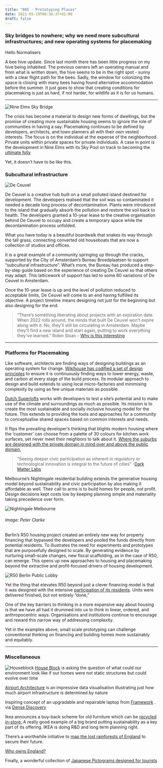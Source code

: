 ```yaml
---
title: "005 - Prototyping Places"
date: 2021-05-19T08:38:37+01:00
draft: false
---
```


### Sky bridges to nowhere; why we need more subcultural infrastructures; and new operating systems for placemaking

Hello Normalisers 

A bee hive update. Since last month there has been little progress on my hive being inhabited. The previous owners left an operating manual and from what is written down, the hive seems to be in the right spot - sunny with a clear flight path for the bees. Sadly, the window for colonizing the space is closing with many bees having found alternative accommodation before the summer. It just goes to show that creating conditions for placemaking is just as hard, if not harder, for wildlife as it is for us humans. 

- - - -

![Nine Elms Sky Bridge](/img/NineElms.png)

The crisis has become a material to design new forms of dwellings, but the promise of creating more sustainable housing seems to ignore the role of communities in having a say. Placemaking continues to be defined by developers, architects, and town planners all with their own vested interests. The focus is on the individual at the expense of the neighborhood. Private units within private spaces for private individuals. A case in point is the development in Nine Elms with its Sky Pool on track to becoming the [ultimate folly](https://www.theguardian.com/artanddesign/2021/feb/02/penthouses-poor-doors-nine-elms-battersea-london-luxury-housing-development)

Yet, it doesn’t have to be like this. 

### Subcultural infrastructure

![De Ceuvel](https://cdn.substack.com/image/fetch/w_1456,c_limit,f_auto,q_auto:good,fl_progressive:steep/https%3A%2F%2Fbucketeer-e05bbc84-baa3-437e-9518-adb32be77984.s3.amazonaws.com%2Fpublic%2Fimages%2F969af593-0a0b-4cc5-8fdd-dcbf2570395f_1200x674.png)

De Ceuvel is a creative hub built on a small polluted island destined for development. The developers realised that the soil was so contaminated it needed a decade long process of decontamination. Plants were introduced to the island that gradually absorb the pollution and restore the soil back to health. The developers granted a 10-year lease to the creative organisation behind De Ceuvel to occupy and create a temporary space while the decontamination process unfolded.

What you have today is a beautiful boardwalk that snakes its way through the tall grass, connecting converted old houseboats that are now a collection of studios and offices.

It is a great example of a community springing up through the cracks, supported by the City of Amsterdam’s Bureau Broedplaatsen to support “subcultural infrastructure”. What’s more, the Bureau has produced a step-by-step guide based on the experience of creating De Ceuvel so that others may adapt. This latticework of support has led to some 60 variations of De Ceuvel in Amsterdam.

Once the 10-year lease is up and the level of pollution reduced to acceptable limits, De Ceuvel will come to an end having fulfilled its objective. A project timeline means designing not just for the beginning but also designing for the end. 

>“There’s something liberating about projects with an expiration date. When 2022 rolls around, the minds that built De Ceuvel won't expire along with it. No, they’ll still be circulating in Amsterdam. Maybe they’ll find a new island and start again, putting to work everything they've learned.” Robin Sloan - [Why is this Interesting](https://whyisthisinteresting.substack.com/p/why-is-this-interesting-the-breeding)
 
 - - - - 

### Platforms for Placemaking

Like software, architects are finding ways of designing buildings as an operating system for change. [Wikihouse has codified a set of design principles](https://www.wikihouse.cc/Design-principles) to ensure it is continuously finding ways to lower energy, waste, and carbon at every stage of the build process. Its modular approach to design and build extends to using local micro-factories and minimising complexity by using as few unique materials as possible.

[Dutch Superlofts](https://superlofts.co/) works with developers to test a site’s potential and to make use of the climate and surroundings as much as possible. Its mission is to create the most sustainable and socially inclusive housing model for the future. This extends to providing the tools and approaches for a community to conceptualise shared spaces based on common interests and needs. 


It flips the prevailing developer’s thinking that blights modern housing where the ‘customer’ can choose from a palette of 30 colours for kitchen work surfaces, yet never meet their neighbors to talk about it. [Where the suburbs are designed with the private domain in mind over and above the public domain.](https://assemblepapers.com.au/2021/02/03/back-to-the-burbs/) 


>“Seeing deeper civic participation as inherent in regulatory or technological innovation is integral to the future of cities” -[Dark Matter Labs](https://provocations.darkmatterlabs.org/accelerating-city-transitions-3baadbfdcd68)

Melbourne’s Nightingale residential building extends the generative housing model beyond sustainability and civic participation by also making it affordable as well. Their call to arms is to build homes for people, not profit. Design decisions kept costs low by keeping planning simple and materiality taking precedence over form.  

![Nightingale Melbourne](/img/Nightingale1.png) 
###### Image: Peter Clarke

Berlin’s R50 housing project created an entirely new way for property financing that bypassed the developers and pooled the funds directly from potential residents. To illustrates the need for experiments and prototypes that are purposefully designed to scale. By generating evidence by nurturing small-scale changes, new fiscal scaffolding, as in the case of R50, can emerge. This opens up new approaches to housing and placemaking beyond the extractive and profit-focused drivers of housing development.

![R50 Berlin Public Lobby](https://www.metropolismag.com/content/uploads/data-import/0e/0eb1d52ae41ae54c803bff7082044dd7-R504704.jpg)

 Yet the thing that elevates R50 beyond just a clever financing model is that it was designed with the intensive [participation of its residents](https://www.metropolismag.com/architecture/residential-architecture/dont-call-it-a-commune-inside-berlin-radical-cohousing-project/). Units were delivered finished, but not entirely “done,”

One of the key barriers to thinking in a more expansive way about housing is that we have all had it drummed into us to think in linear, ordered, and anthropocentric ways. Organisations and institutions continue to encourage and reward this narrow way of addressing complexity. 

Yet in the examples above, small scale prototyping can challenge conventional thinking on financing and building homes more sustainably and equitably.

- - - - -
### Miscellaneous

![Houseblock](/img/houseblock.png) 
[House Block](https://automatedarchitecture.io/hackney) is asking the question of what could our environment look like if our homes were not static structures but could evolve over time

[Airport Architecture](https://trailsofwind.figures.cc/ ) is an impressive data visualisation illustrating just how much airport infrastructure is determined by nature 

Inspiring concept of an upgradable and repairable laptop from [Framework](https://frame.work/?utm_source=densediscovery&utm_medium=email&utm_campaign=newsletter-issue-128) . via [Dense Discovery](https://www.densediscovery.com)

Ikea announces a buy-back scheme for old furniture which can be [recycled in-store.](https://www.bbc.co.uk/news/business-56981636) A really good example of a big brand putting sustainability as a key part of its offering. IKEA is doing R&D and long term planning right. 

There’s a worthwhile initiative to [map the lost rainforests of England](https://lostrainforestsofengland.org/2021/03/16/mapping-the-lost-rainforests-of-england/) to secure their future. 

[Who owns England?](https://whoownsengland.org)

Finally, a wonderful collection of [Japanese Pictograms designed for tourists](https://experience-japan.info/en/?)
